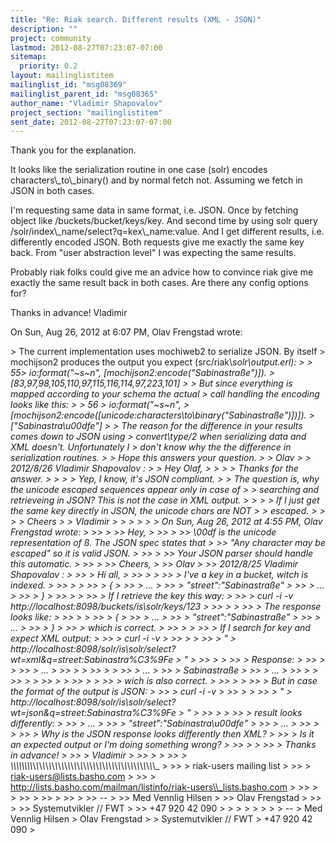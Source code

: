 ```yaml
---
title: "Re: Riak search. Different results (XML - JSON)"
description: ""
project: community
lastmod: 2012-08-27T07:23:07-07:00
sitemap:
  priority: 0.2
layout: mailinglistitem
mailinglist_id: "msg08369"
mailinglist_parent_id: "msg08365"
author_name: "Vladimir Shapovalov"
project_section: "mailinglistitem"
sent_date: 2012-08-27T07:23:07-07:00
---
```



Thank you for the explanation.

It looks like the serialization routine in one case (solr) encodes
characters\\_to\\_binary()
and by normal fetch not. Assuming we fetch in JSON in both cases.

I'm requesting same data in same format, i.e. JSON.
Once by fetching object like /buckets/bucket/keys/key.
And second time by using solr query
/solr/index\\_name/select?q=kex\\_name:value.
And I get different results, i.e. differently encoded JSON.
Both requests give me exactly the same key back. From "user abstraction
level" I was expecting the same results.

Probably riak folks could give me an advice how to convince riak give me
exactly the same result back in both cases. Are there any config options
for?

Thanks in advance!
Vladimir

On Sun, Aug 26, 2012 at 6:07 PM, Olav Frengstad  wrote:

&gt; The current implementation uses mochiweb2 to serialize JSON. By itself
&gt; mochijson2 produces the output you expect (src/riak\\_solr\\_output.erl):
&gt;
&gt; 55&gt; io:format("~s~n", [mochijson2:encode("Sabinastraße")]).
&gt; [83,97,98,105,110,97,115,116,114,97,223,101]
&gt;
&gt; But since everything is mapped according to your schema the actual
&gt; call handling the encoding looks like this:
&gt;
&gt; 56 &gt; io:format("~s~n",
&gt; [mochijson2:encode([unicode:characters\\_to\\_binary("Sabinastraße")])]).
&gt; ["Sabinastra\\u00dfe"]
&gt;
&gt; The reason for the difference in your results comes down to JSON using
&gt; convert\\_type/2 when serializing data and XML doesn't. Unfortunately I
&gt; don't know why the the difference in serialization routines.
&gt;
&gt; Hope this answers your question.
&gt;
&gt; Olav
&gt;
&gt; 2012/8/26 Vladimir Shapovalov :
&gt; &gt; Hey Olaf,
&gt; &gt;
&gt; &gt; Thanks for the answer.
&gt; &gt;
&gt; &gt; Yep, I know, it's JSON compliant.
&gt; &gt; The question is, why the unicode escaped sequences appear only in case of
&gt; &gt; searching and retrieveing in JSON? This is not the case in XML output.
&gt; &gt;
&gt; &gt; If I just get the same key directly in JSON, the unicode chars are NOT
&gt; &gt; escaped.
&gt; &gt;
&gt; &gt; Cheers
&gt; &gt; Vladimir
&gt; &gt;
&gt; &gt;
&gt; &gt; On Sun, Aug 26, 2012 at 4:55 PM, Olav Frengstad  wrote:
&gt; &gt;&gt;
&gt; &gt;&gt; Hey,
&gt; &gt;&gt;
&gt; &gt;&gt; \\00df is the unicode representation of ß. The JSON spec states that
&gt; &gt;&gt; "Any character may be escaped" so it is valid JSON.
&gt; &gt;&gt;
&gt; &gt;&gt; Your JSON parser should handle this automatic.
&gt; &gt;&gt;
&gt; &gt;&gt; Cheers,
&gt; &gt;&gt; Olav
&gt; &gt;&gt; 2012/8/25 Vladimir Shapovalov :
&gt; &gt;&gt; &gt; Hi all,
&gt; &gt;&gt; &gt;
&gt; &gt;&gt; &gt; I've a key in a bucket, witch is indexed.
&gt; &gt;&gt; &gt;
&gt; &gt;&gt; &gt; {
&gt; &gt;&gt; &gt; ...
&gt; &gt;&gt; &gt; "street":"Sabinastraße"
&gt; &gt;&gt; &gt; ...
&gt; &gt;&gt; &gt; }
&gt; &gt;&gt; &gt;
&gt; &gt;&gt; &gt; If I retrieve the key this way:
&gt; &gt;&gt; &gt; curl -i -v http://localhost:8098/buckets/is\\_solr/keys/123
&gt; &gt;&gt; &gt;
&gt; &gt;&gt; &gt; The response looks like:
&gt; &gt;&gt; &gt;
&gt; &gt;&gt; &gt; {
&gt; &gt;&gt; &gt; ...
&gt; &gt;&gt; &gt; "street":"Sabinastraße"
&gt; &gt;&gt; &gt; ...
&gt; &gt;&gt; &gt; }
&gt; &gt;&gt; &gt; which is correct.
&gt; &gt;&gt; &gt;
&gt; &gt;&gt; &gt; If I search for key and expect XML output:
&gt; &gt;&gt; &gt; curl -i -v
&gt; &gt;&gt; &gt;
&gt; &gt;&gt; &gt; "
&gt; http://localhost:8098/solr/is\\_solr/select?wt=xml&q=street:Sabinastra%C3%9Fe
&gt; "
&gt; &gt;&gt; &gt;
&gt; &gt;&gt; &gt; Response:
&gt; &gt;&gt; &gt; 
&gt; &gt;&gt; &gt; ...
&gt; &gt;&gt; &gt; 
&gt; &gt;&gt; &gt; 
&gt; &gt;&gt; &gt; ...
&gt; &gt;&gt; &gt; Sabinastraße
&gt; &gt;&gt; &gt; ...
&gt; &gt;&gt; &gt; 
&gt; &gt;&gt; &gt; 
&gt; &gt;&gt; &gt; 
&gt; &gt;&gt; &gt;
&gt; &gt;&gt; &gt; wich is also correct.
&gt; &gt;&gt; &gt;
&gt; &gt;&gt; &gt; But in case the format of the output is JSON:
&gt; &gt;&gt; &gt; curl -i -v
&gt; &gt;&gt; &gt;
&gt; &gt;&gt; &gt; "
&gt; http://localhost:8098/solr/is\\_solr/select?wt=json&q=street:Sabinastra%C3%9Fe
&gt; "
&gt; &gt;&gt; &gt;
&gt; &gt;&gt; &gt; result looks differently:
&gt; &gt;&gt; &gt; ...
&gt; &gt;&gt; &gt; "street":"Sabinastra\\u00dfe"
&gt; &gt;&gt; &gt; ...
&gt; &gt;&gt; &gt;
&gt; &gt;&gt; &gt; Why is the JSON response looks differently then XML?
&gt; &gt;&gt; &gt; Is it an expected output or I'm doing something wrong?
&gt; &gt;&gt; &gt;
&gt; &gt;&gt; &gt; Thanks in advance!
&gt; &gt;&gt; &gt; Vladimir
&gt; &gt;&gt; &gt;
&gt; &gt;&gt; &gt; \\_\\_\\_\\_\\_\\_\\_\\_\\_\\_\\_\\_\\_\\_\\_\\_\\_\\_\\_\\_\\_\\_\\_\\_\\_\\_\\_\\_\\_\\_\\_\\_\\_\\_\\_\\_\\_\\_\\_\\_\\_\\_\\_\\_\\_\\_\\_
&gt; &gt;&gt; &gt; riak-users mailing list
&gt; &gt;&gt; &gt; riak-users@lists.basho.com
&gt; &gt;&gt; &gt; http://lists.basho.com/mailman/listinfo/riak-users\\_lists.basho.com
&gt; &gt;&gt; &gt;
&gt; &gt;&gt;
&gt; &gt;&gt;
&gt; &gt;&gt;
&gt; &gt;&gt; --
&gt; &gt;&gt; Med Vennlig Hilsen
&gt; &gt;&gt; Olav Frengstad
&gt; &gt;&gt;
&gt; &gt;&gt; Systemutvikler // FWT
&gt; &gt;&gt; +47 920 42 090
&gt; &gt;
&gt; &gt;
&gt;
&gt;
&gt;
&gt; --
&gt; Med Vennlig Hilsen
&gt; Olav Frengstad
&gt;
&gt; Systemutvikler // FWT
&gt; +47 920 42 090
&gt;
